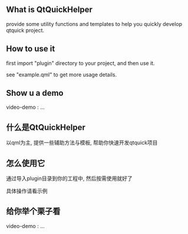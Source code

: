## What is QtQuickHelper

provide some utility functions and templates to help you quickly develop qtquick project.

## How to use it

first import "plugin" directory to your project, and then use it.

see "example.qml" to get more usage details. 

## Show u a demo

video-demo : ...





## 什么是QtQuickHelper

以qml为主, 提供一些辅助方法与模板, 帮助你快速开发qtquick项目

## 怎么使用它

通过导入plugin目录到你的工程中, 然后按需使用就好了

具体操作请看示例

## 给你举个栗子看

video-demo : …
